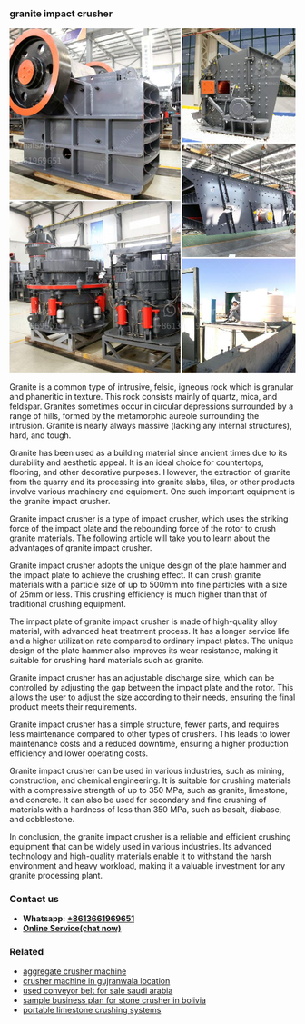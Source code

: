 <h3>granite impact crusher</h3><img src='1708309524.jpg' alt=''><p>Granite is a common type of intrusive, felsic, igneous rock which is granular and phaneritic in texture. This rock consists mainly of quartz, mica, and feldspar. Granites sometimes occur in circular depressions surrounded by a range of hills, formed by the metamorphic aureole surrounding the intrusion. Granite is nearly always massive (lacking any internal structures), hard, and tough.</p><p>Granite has been used as a building material since ancient times due to its durability and aesthetic appeal. It is an ideal choice for countertops, flooring, and other decorative purposes. However, the extraction of granite from the quarry and its processing into granite slabs, tiles, or other products involve various machinery and equipment. One such important equipment is the granite impact crusher.</p><p>Granite impact crusher is a type of impact crusher, which uses the striking force of the impact plate and the rebounding force of the rotor to crush granite materials. The following article will take you to learn about the advantages of granite impact crusher.</p><p>Granite impact crusher adopts the unique design of the plate hammer and the impact plate to achieve the crushing effect. It can crush granite materials with a particle size of up to 500mm into fine particles with a size of 25mm or less. This crushing efficiency is much higher than that of traditional crushing equipment.</p><p>The impact plate of granite impact crusher is made of high-quality alloy material, with advanced heat treatment process. It has a longer service life and a higher utilization rate compared to ordinary impact plates. The unique design of the plate hammer also improves its wear resistance, making it suitable for crushing hard materials such as granite.</p><p>Granite impact crusher has an adjustable discharge size, which can be controlled by adjusting the gap between the impact plate and the rotor. This allows the user to adjust the size according to their needs, ensuring the final product meets their requirements.</p><p>Granite impact crusher has a simple structure, fewer parts, and requires less maintenance compared to other types of crushers. This leads to lower maintenance costs and a reduced downtime, ensuring a higher production efficiency and lower operating costs.</p><p>Granite impact crusher can be used in various industries, such as mining, construction, and chemical engineering. It is suitable for crushing materials with a compressive strength of up to 350 MPa, such as granite, limestone, and concrete. It can also be used for secondary and fine crushing of materials with a hardness of less than 350 MPa, such as basalt, diabase, and cobblestone.</p><p>In conclusion, the granite impact crusher is a reliable and efficient crushing equipment that can be widely used in various industries. Its advanced technology and high-quality materials enable it to withstand the harsh environment and heavy workload, making it a valuable investment for any granite processing plant.</p><h3>Contact us</h3><ul><li><strong>Whatsapp:&nbsp;<a href="https://wa.me/8613661969651">+8613661969651</a></strong></li><li><a href="https://swt.shibang-china.com/?git&amp;zhl&amp;granite impact crusher"><strong>Online Service(chat now)</strong></a></li></ul><h3>Related</h3><ul><li><a href='aggregate crusher machine.md'>aggregate crusher machine</a></li><li><a href='crusher machine in gujranwala location.md'>crusher machine in gujranwala location</a></li><li><a href='used conveyor belt for sale saudi arabia.md'>used conveyor belt for sale saudi arabia</a></li><li><a href='sample business plan for stone crusher in bolivia.md'>sample business plan for stone crusher in bolivia</a></li><li><a href='portable limestone crushing systems.md'>portable limestone crushing systems</a></li></ul>